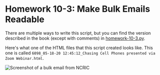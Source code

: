 # Homework 10-3: Make Bulk Emails Readable

There are multiple ways to write this script, but you can find the version described in the book (except with comments) in [homework-10-3.py](./homework-10-3.py).

Here's what one of the HTML files that this script created looks like. This one is called `6098_05-18-20 12:45:12_Chasing Cell Phones presented via Zoom Webinar.html`.

![Screenshot of a bulk email from NCRIC](./homework-10-3-html.png)